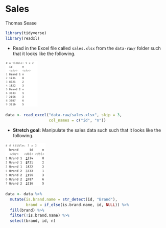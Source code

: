 Sales
================
Thomas Sease

``` r
library(tidyverse)
library(readxl)
```

-   Read in the Excel file called `sales.xlsx` from the `data-raw/`
    folder such that it looks like the following.

<img src="images/sales-1.png" width="20%" />

``` r
data <- read_excel("data-raw/sales.xlsx", skip = 3, 
                   col_names = c("id", "n"))
```

-   **Stretch goal:** Manipulate the sales data such such that it looks
    like the following.

<img src="images/sales-2.png" width="25%" />

``` r
data <- data %>% 
  mutate(is.brand.name = str_detect(id, "Brand"), 
         brand = if_else(is.brand.name, id, NULL)) %>% 
  fill(brand) %>% 
  filter(!is.brand.name) %>% 
  select(brand, id, n)
```
